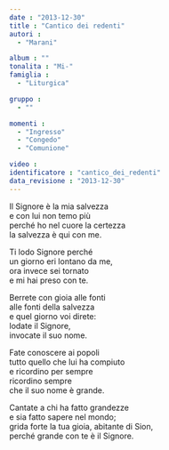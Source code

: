 ```yaml
---
date : "2013-12-30"
title : "Cantico dei redenti"
autori : 
  - "Marani"

album : ""
tonalita : "Mi-"
famiglia : 
  - "Liturgica"

gruppo : 
  - ""

momenti : 
  - "Ingresso"
  - "Congedo"
  - "Comunione"

video : 
identificatore : "cantico_dei_redenti"
data_revisione : "2013-12-30"
---
```

  
  
  
Il Signore è la mia salvezza  
e con lui non temo più   
perché ho nel cuore la certezza    
la salvezza è qui con me.  
  
  
  
Ti lodo Signore perché   
un giorno eri lontano da me,   
 ora invece sei tornato  
e mi hai preso con te.  
  
  
  
  
Berrete con gioia alle fonti  
alle fonti della salvezza  
e quel giorno voi direte:  
lodate il Signore,  
invocate il suo nome.  
  
  
  
  
Fate conoscere ai popoli  
tutto quello che lui ha compiuto  
e ricordino per sempre  
ricordino sempre  
che il suo nome è grande.  
  
  
  
  
Cantate a chi ha fatto grandezze  
e sia fatto sapere nel mondo;  
grida forte la tua gioia, abitante di Sion,  
perché grande con te è il Signore.  
  
  
  
